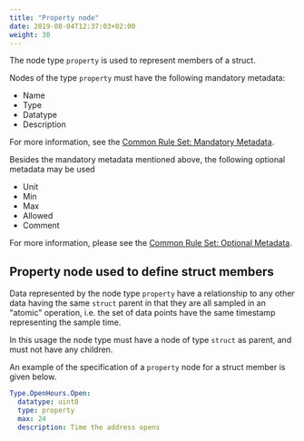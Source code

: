 ```yaml
---
title: "Property node"
date: 2019-08-04T12:37:03+02:00
weight: 30
---
```


The node type `property` is used to represent members of a struct.

Nodes of the type `property` must have the following mandatory metadata:
- Name
- Type
- Datatype
- Description

For more information, see the [Common Rule Set: Mandatory Metadata](/hierarchical_information_model/common_rule_set/basics#mandatory-metadata).

Besides the mandatory metadata mentioned above, the following optional metadata may be used
- Unit
- Min
- Max
- Allowed
- Comment

For more information, please see the [Common Rule Set: Optional Metadata](/hierarchical_information_model/common_rule_set/basics#optional-metadata).

## Property node used to define struct members
Data represented by the node type `property` have a relationship to any other data having the same `struct` parent in that they are all sampled in an "atomic" operation,
i.e. the set of data points have the same timestamp representing the sample time.

In this usage the node type must have a node of type `struct` as parent, and must not have any children.

An example of the specification of a `property` node for a struct member is given below.

```YAML
Type.OpenHours.Open:
  datatype: uint8
  type: property
  max: 24
  description: Time the address opens
```
